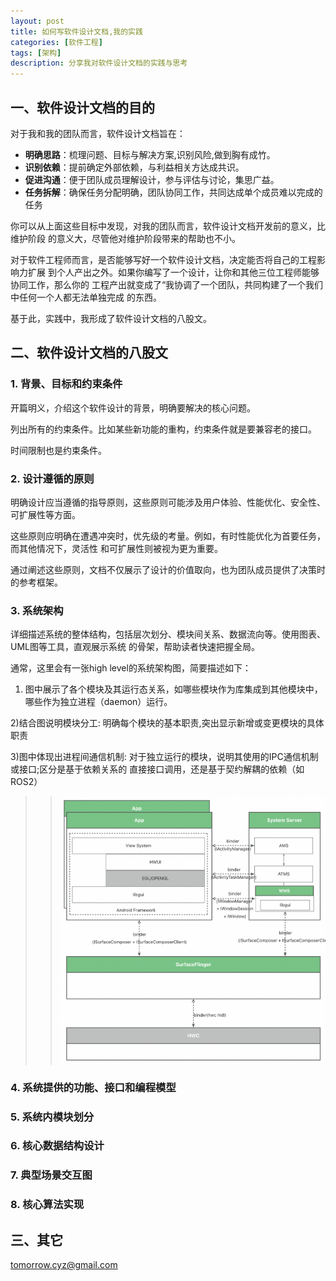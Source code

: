 ```yaml
---
layout: post
title: 如何写软件设计文档,我的实践 
categories: [软件工程]
tags: [架构]
description: 分享我对软件设计文档的实践与思考
---
```


## 一、软件设计文档的目的
 
对于我和我的团队而言，软件设计文档旨在：
- **明确思路**：梳理问题、目标与解决方案,识别风险,做到胸有成竹。
- **识别依赖**：提前确定外部依赖，与利益相关方达成共识。
- **促进沟通**：便于团队成员理解设计，参与评估与讨论，集思广益。
- **任务拆解**：确保任务分配明确，团队协同工作，共同达成单个成员难以完成的任务

你可以从上面这些目标中发现，对我的团队而言，软件设计文档开发前的意义，比维护阶段
的意义大，尽管他对维护阶段带来的帮助也不小。

对于软件工程师而言，是否能够写好一个软件设计文档，决定能否将自己的工程影响力扩展
到个人产出之外。如果你编写了一个设计，让你和其他三位工程师能够协同工作，那么你的
工程产出就变成了“我协调了一个团队，共同构建了一个我们中任何一个人都无法单独完成
的东西。


基于此，实践中，我形成了软件设计文档的八股文。

## 二、软件设计文档的八股文

### 1. 背景、目标和约束条件
开篇明义，介绍这个软件设计的背景，明确要解决的核心问题。

列出所有的约束条件。比如某些新功能的重构，约束条件就是要兼容老的接口。

时间限制也是约束条件。

### 2. 设计遵循的原则
明确设计应当遵循的指导原则，这些原则可能涉及用户体验、性能优化、安全性、可扩展性等方面。

这些原则应明确在遭遇冲突时，优先级的考量。例如，有时性能优化为首要任务，而其他情况下，灵活性
和可扩展性则被视为更为重要。

通过阐述这些原则，文档不仅展示了设计的价值取向，也为团队成员提供了决策时的参考框架。

### 3. 系统架构
详细描述系统的整体结构，包括层次划分、模块间关系、数据流向等。使用图表、UML图等工具，直观展示系统
的骨架，帮助读者快速把握全局。

通常，这里会有一张high level的系统架构图，简要描述如下：
1) 图中展示了各个模块及其运行态关系，如哪些模块作为库集成到其他模块中，哪些作为独立进程（daemon）运行。

2)结合图说明模块分工: 明确每个模块的基本职责,突出显示新增或变更模块的具体职责

3)图中体现出进程间通信机制: 对于独立运行的模块，说明其使用的IPC通信机制或接口;区分是基于依赖关系的
直接接口调用，还是基于契约解耦的依赖（如ROS2）

>>![system arch示例](/assets/media/android_system_arch.png) 


### 4. 系统提供的功能、接口和编程模型



### 5. 系统内模块划分

### 6. 核心数据结构设计

### 7. 典型场景交互图

### 8. 核心算法实现

## 三、其它


tomorrow.cyz@gmail.com 

